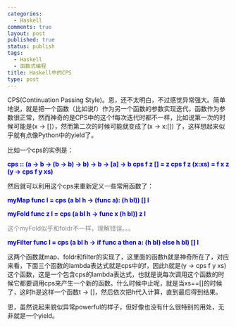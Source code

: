 ```yaml
--- 
categories: 
  - Haskell
comments: true
layout: post
published: true
status: publish
tags: 
  - Haskell
  - 函数式编程
title: Haskell中的CPS
type: post
---
```

CPS(Continuation Passing Style)。恩，还不太明白，不过感觉异常强大。简单地说，就是把一个函数（比如说f）作为另一个函数的参数实现迭代，函数作为参数很正常，然而神奇的是CPS中的这个f每次迭代时都不一样，比如说第一次的时候可能是(x -> []），然而第二次的时候可能就变成了(x -> x:[]) 了，这样想起来似乎就有点像Python中的yield了。

比如一个cps的实例是：

<strong><span style="color:#0000ff;">cps :: (a -> b -> (b -> b) -> b) -> b -> [a] -> b
cps f z [] = z
cps f z (x:xs) = f x z (y -> cps f y xs)</span></strong>

然后就可以利用这个cps来重新定义一些常用函数了：

<strong><span style="color:#0000ff;">myMap func l = cps (a bl h -> (func a): (h bl)) [] l</span></strong>

<strong><span style="color:#0000ff;">myFold func z l = cps (a bl h -> func x (h bl)) z l</span></strong>

<span style="color:#888888;">这个myFold似乎和foldr不一样，理解错误。。。</span><strong><span style="color:#0000ff;">
</span></strong>

<strong><span style="color:#0000ff;">myFilter func l = cps (a bl h -> if func a then a: (h bl) else h bl) [] l</span></strong>

这两个函数就map、foldr和filter的实现了，这里面的函数h就是神奇所在了，对应来看，下面三个函数的lambda表达式就是cps中的f，因此h就是(y -> cps f y xs)这个函数，这是一个包含cps的lambda表达式，也就是说每次调用这个函数的时候它都要调用cps来产生一个新的函数。什么时候中止呢，就是当xs==[]的时候了，这时h是这样一个函数t -> []，然后依次把h代入计算，直到最后得到结果。

恩，虽然说起来貌似异常powerful的样子，但好像也没有什么很特别的用处，无非就是一个yield。
